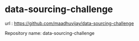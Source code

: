 # data-sourcing-challenge

url : https://github.com/maadhuvijay/data-sourcing-challenge

Repository name: data-sourcing-challenge
